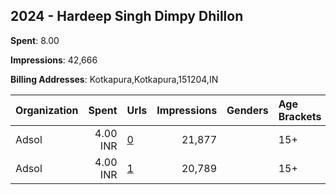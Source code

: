 ## 2024 - Hardeep Singh Dimpy Dhillon 
**Spent**: 8.00

**Impressions**: 42,666

**Billing Addresses**: Kotkapura,Kotkapura,151204,IN

|Organization|Spent|Urls|Impressions|Genders|Age Brackets|Country Codes|
|:---|---:|:---|---:|:---|:---|:---|
|Adsol|4.00 INR|[0](https://www.snap.com/political-ads/asset/b3be53430ed0e695eeb32c7f549a67c786821cf3bb51d73992a5a624fb898426?mediaType=mp4)|21,877||15+|india|
|Adsol|4.00 INR|[1](https://www.snap.com/political-ads/asset/b36da0d3d4e73f9cdf138e5e9759d90886da98deb00934f153e822b399a5d54f?mediaType=mp4)|20,789||15+|india|
